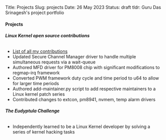 Title: Projects
Slug: projects
Date: 26 May 2023
Status: draft
tldr: Guru Das Srinagesh's project portfolio

<h4>Projects</h4>
<p>
<h6 class="resume-header"><strong>Linux Kernel open source contributions</strong></h6>
<ul>
  <li><a href="https://git.kernel.org/pub/scm/linux/kernel/git/torvalds/linux.git/log/?qt=grep&q=Guru+Das+Srinagesh">List of all my contributions</a></li>
  <li>Updated Secure Channel Manager driver to handle multiple simultaneous requests via a wait-queue</li>
  <li>Authored MFD driver for PM8008 chip with significant modifications to regmap-irq framework</li>
  <li>Converted PWM framework duty cycle and time period to u64 to allow for larger time periods</li>
  <li>Authored add-maintainer.py script to add respective maintainers to a Linux kernel patch series</li>
  <li>Contributed changes to extcon, pm8941, nvmem, temp alarm drivers</li>
</ul>
</p>
<p>
<h6 class="resume-header"><strong>The Eudyptula Challenge</strong></h6>
<ul>
  <li>Independently learned to be a Linux Kernel developer by solving a series of kernel hacking tasks</li>
</ul>
</p>
